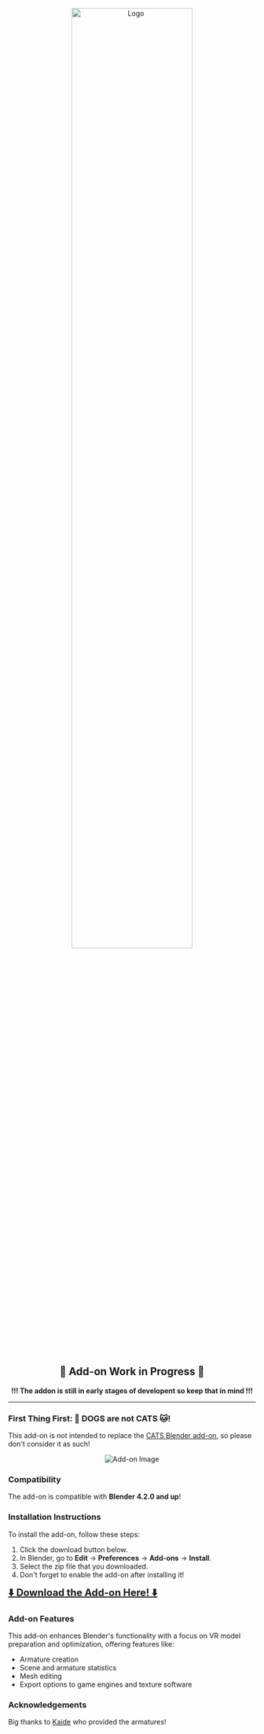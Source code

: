 <div align="center">
<a href="https://www.youtube.com/watch?v=c7vfHJOq0H4"  target="_blank">
  <img src="https://github.com/user-attachments/assets/3ec356ff-f12a-46bf-9e24-c01cbe68e6ec" alt="Logo" width="70%">
</a>
</div>


<div align="center">
  <h2>🚧 Add-on Work in Progress 🚧</h2>
  <p><strong>!!! The addon is still in early stages of developent so keep that in mind !!!</strong></p>
</div>

---

### First Thing First: 🐶 DOGS  are not CATS 🐱!

This add-on is not intended to replace the [CATS Blender add-on](https://github.com/absolute-quantum/cats-blender-plugin), so please don't consider it as such!


<div align="center">
  <img src="https://github.com/user-attachments/assets/b0a06258-c76a-4aaf-9142-1bc1e9da18c5" alt="Add-on Image">
</div>

### Compatibility

The add-on is compatible with **Blender 4.2.0 and up**!

### Installation Instructions

To install the add-on, follow these steps:

1. Click the download button below.
2. In Blender, go to **Edit** -> **Preferences** -> **Add-ons** -> **Install**.
3. Select the zip file that you downloaded.
4. Don't forget to enable the add-on after installing it!

<div align="left">
  <a href="https://github.com/Maro-3D/DOGS/archive/refs/heads/main.zip" style="font-size: 20px; font-weight: bold;">⬇️ Download the Add-on Here! ⬇️</a>
</div>

### Add-on Features

This add-on enhances Blender's functionality with a focus on VR model preparation and optimization, offering features like:

- Armature creation
- Scene and armature statistics
- Mesh editing
- Export options to game engines and texture software

### Acknowledgements

Big thanks to [Kaide](https://x.com/Kaideart) who provided the armatures!

